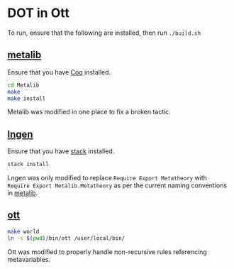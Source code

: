 # DOT in Ott

To run, ensure that the following are installed, then run `./build.sh`

## [metalib](https://github.com/jqyu/metalib)

Ensure that you have [Coq](https://coq.inria.fr/download) installed.

```bash
cd Metalib
make
make install
```

Metalib was modified in one place to fix a broken tactic.

## [lngen](https://github.com/jqyu/lngen)

Ensure that you have [stack](https://docs.haskellstack.org/en/stable/README/) installed.

```bash
stack install
```

Lngen was only modified to replace `Require Export Metatheory` with `Require Export Metalib.Metatheory`
as per the current naming conventions in [metalib](https://github.com/plclub/metalib).

## [ott](https://github.com/jqyu/ott)

```bash
make world
ln -s $(pwd)/bin/ott /user/local/bin/
```

Ott was modified to properly handle non-recursive rules referencing metavariables.
